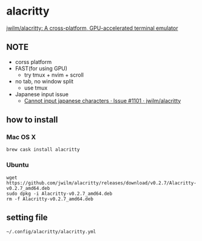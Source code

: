 # alacritty

[jwilm/alacritty: A cross\-platform, GPU\-accelerated terminal emulator]( https://github.com/jwilm/alacritty )

## NOTE
* corss platform
* FAST(for using GPU)
  * try tmux + nvim + scroll
* no tab, no window split
  * use tmux
* Japanese input issue
  * [Cannot input japanese characters · Issue \#1101 · jwilm/alacritty]( https://github.com/jwilm/alacritty/issues/1101 )

## how to install
### Mac OS X
```
brew cask install alacritty
```
### Ubuntu
```
wget https://github.com/jwilm/alacritty/releases/download/v0.2.7/Alacritty-v0.2.7_amd64.deb
sudo dpkg -i Alacritty-v0.2.7_amd64.deb
rm -f Alacritty-v0.2.7_amd64.deb
```

## setting file
```
~/.config/alacritty/alacritty.yml
```
